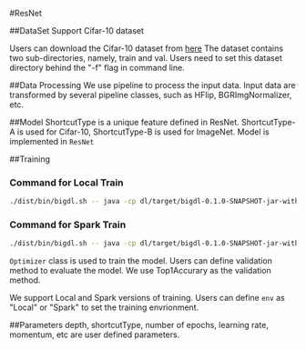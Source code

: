 #ResNet

##DataSet
Support Cifar-10 dataset

Users can download the Cifar-10 dataset from [here](https://www.cs.toronto.edu/~kriz/cifar.html)
The dataset contains two sub-directories, namely, train and val. Users need to set this dataset directory behind the "-f" flag in command line.


##Data Processing
We use pipeline to process the input data.
Input data are transformed by several pipeline classes, such as HFlip, BGRImgNormalizer, etc.

##Model
ShortcutType is a unique feature defined in ResNet. ShortcutType-A is used for Cifar-10, ShortcutType-B is used for ImageNet.
Model is implemented in <code>ResNet</code>

##Training
### Command for Local Train
```bash
./dist/bin/bigdl.sh -- java -cp dl/target/bigdl-0.1.0-SNAPSHOT-jar-with-dependencies-and-spark.jar com.intel.analytics.bigdl.models.resnet.Train --evn local -f /cifar-10 --batchSize 128 --core 4 --optnet true --depth 20 --classes 10 --shortcutType A --nEpochs 156 --learningRate 0.1 -n 4
```

### Command for Spark Train
```bash
./dist/bin/bigdl.sh -- java -cp dl/target/bigdl-0.1.0-SNAPSHOT-jar-with-dependencies-and-spark.jar com.intel.analytics.bigdl.models.resnet.Train --evn spark -f /cifar-10 --batchSize 512 --core 28 --optnet true --depth 20 --classes 10 --shortcutType A --nEpochs 156 --learningRate 0.1 -n 4
```

<code>Optimizer</code> class is used to train the model. Users can define validation method to evaluate the model. We use Top1Accurary as the validation method.

We support Local and Spark versions of training. Users can define <code>env</code> as "Local" or "Spark" to set the training envrionment.

##Parameters
depth, shortcutType, number of epochs, learning rate, momentum, etc are user defined parameters.
